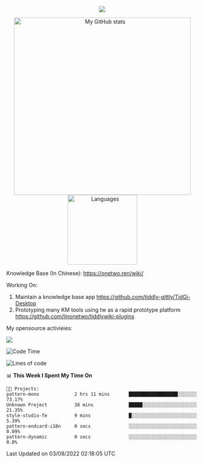 <a href="https://github.com/linonetwo">
    <p align="center">
        <img src="https://github-profile-trophy.vercel.app/?username=linonetwo&column=7&theme=onedark"/>
    </p>
</a>
<a align="center" href="https://github.com/linonetwo">
  <p align="center">
    <img src="https://github-readme-stats.vercel.app/api?username=linonetwo&show_icons=true&count_private=true" alt="My GitHub stats" width="465"/>
    <img src="https://github-readme-stats.vercel.app/api/top-langs/?username=linonetwo&layout=compact&langs_count=10" alt="Languages" height="183">
  </p>
</a>

Knowledge Base (In Chinese): https://onetwo.ren/wiki/

Working On: 

1. Maintain a knowledge base app https://github.com/tiddly-gittly/TidGi-Desktop
1. Prototyping many KM tools using tw as a rapid prototype platform https://github.com/linonetwo/tiddlywiki-plugins

My opensource activieies:

![](https://visitor-badge.glitch.me/badge?page_id=linonetwo.linonetwo)

<!--START_SECTION:waka-->
![Code Time](http://img.shields.io/badge/Code%20Time-0%20secs-blue)

![Lines of code](https://img.shields.io/badge/From%20Hello%20World%20I%27ve%20Written-2%20Million%20lines%20of%20code-blue)

📊 **This Week I Spent My Time On** 

```text
🐱‍💻 Projects: 
pattern-mono             2 hrs 11 mins       ██████████████████░░░░░░░   73.17% 
Unknown Project          38 mins             █████░░░░░░░░░░░░░░░░░░░░   21.35% 
style-studio-fe          9 mins              █░░░░░░░░░░░░░░░░░░░░░░░░   5.39% 
pattern-endcard-i18n     0 secs              ░░░░░░░░░░░░░░░░░░░░░░░░░   0.09% 
pattern-dynamic          0 secs              ░░░░░░░░░░░░░░░░░░░░░░░░░   0.0%

```


 Last Updated on 03/08/2022 02:18:05 UTC
<!--END_SECTION:waka-->
